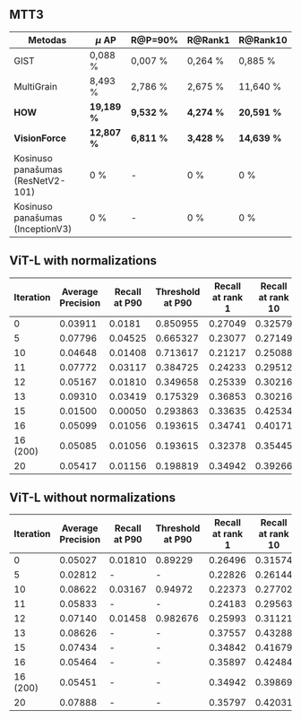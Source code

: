 ## MTT3

| **Metodas**                       | **$\mu$ AP**  | **R@P=90\%** | **R@Rank1**  | **R@Rank10**  |
|-----------------------------------|---------------|--------------|--------------|---------------|
| GIST                              | 0,088 \%      | 0,007 \%     | 0,264 \%     | 0,885 \%      |
| MultiGrain                        | 8,493 \%      | 2,786 \%     | 2,675 \%     | 11,640 \%     |
| **HOW**                           | **19,189 \%** | **9,532 \%** | **4,274 \%** | **20,591 \%** |
| **VisionForce**                   | **12,807 \%** | **6,811 \%** | **3,428 \%** | **14,639 \%** |
| Kosinuso panašumas (ResNetV2-101) | 0 \%          | -            | 0 \%         | 0 \%          |
| Kosinuso panašumas (InceptionV3)  | 0 \%          | -            | 0 \%         | 0 \%          |

## ViT-L with normalizations

| **Iteration** | **Average Precision** | **Recall at P90** | **Threshold at P90** | **Recall at rank 1** | **Recall at rank 10** |
|---------------|-----------------------|-------------------|----------------------|----------------------|-----------------------|
| 0             | 0.03911               | 0.0181            | 0.850955             | 0.27049              | 0.32579               |
| 5             | 0.07796               | 0.04525           | 0.665327             | 0.23077              | 0.27149               |
| 10            | 0.04648               | 0.01408           | 0.713617             | 0.21217              | 0.25088               |
| 11            | 0.07772               | 0.03117           | 0.384725             | 0.24233              | 0.29512               |
| 12            | 0.05167               | 0.01810           | 0.349658             | 0.25339              | 0.30216               |
| 13            | 0.09310               | 0.03419           | 0.175329             | 0.36853              | 0.30216               |
| 15            | 0.01500               | 0.00050           | 0.293863             | 0.33635              | 0.42534               |
| 16            | 0.05099               | 0.01056           | 0.193615             | 0.34741              | 0.40171               |
| 16 (200)      | 0.05085               | 0.01056           | 0.193615             | 0.32378              | 0.35445               |
| 20            | 0.05417               | 0.01156           | 0.198819             | 0.34942              | 0.39266               |

## ViT-L without normalizations

| **Iteration** | **Average Precision** | **Recall at P90** | **Threshold at P90** | **Recall at rank 1** | **Recall at rank 10** |
|---------------|-----------------------|-------------------|----------------------|----------------------|-----------------------|
| 0             | 0.05027               | 0.01810           | 0.89229              | 0.26496              | 0.31574               |
| 5             | 0.02812               | -                 | -                    | 0.22826              | 0.26144               |
| 10            | 0.08622               | 0.03167           | 0.94972              | 0.22373              | 0.27702               |
| 11            | 0.05833               | -                 | -                    | 0.24183              | 0.29563               |
| 12            | 0.07140               | 0.01458           | 0.982676             | 0.25993              | 0.31121               |
| 13            | 0.08626               | -                 | -                    | 0.37557              | 0.43288               |
| 15            | 0.07434               | -                 | -                    | 0.34842              | 0.41679               |
| 16            | 0.05464               | -                 | -                    | 0.35897              | 0.42484               |
| 16 (200)      | 0.05451               | -                 | -                    | 0.34942              | 0.39869               |
| 20            | 0.07888               | -                 | -                    | 0.35797              | 0.42031               |
